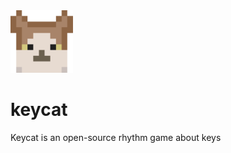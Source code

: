 <img src="https://github.com/pyrretsoftware/keycat/blob/main/keycat-logo-1000.png?raw=true" alt="logo" width="100"/>

# keycat

Keycat is an open-source rhythm game about keys
